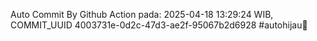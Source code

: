 Auto Commit By Github Action pada: 2025-04-18 13:29:24 WIB, COMMIT_UUID 4003731e-0d2c-47d3-ae2f-95067b2d6928 #autohijau🗿
